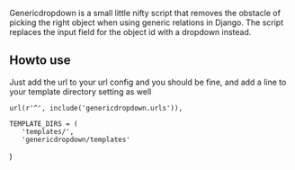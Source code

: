 Genericdropdown is a small little nifty script that removes the obstacle of picking the right object when using generic relations in Django. The script replaces the input field for the object id with a dropdown instead.


Howto use
--------
Just add the url to your url config and you should be fine, and add a line to your template directory setting as well

    url(r'^', include('genericdropdown.urls')),
    
    TEMPLATE_DIRS = (
       'templates/',
       'genericdropdown/templates'
   )
